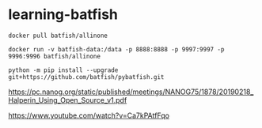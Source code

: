 # learning-batfish

`docker pull batfish/allinone`

`docker run -v batfish-data:/data -p 8888:8888 -p 9997:9997 -p 9996:9996 batfish/allinone`

`python -m pip install --upgrade git+https://github.com/batfish/pybatfish.git`

https://pc.nanog.org/static/published/meetings/NANOG75/1878/20190218_Halperin_Using_Open_Source_v1.pdf

https://www.youtube.com/watch?v=Ca7kPAtfFqo
